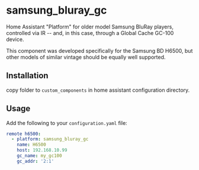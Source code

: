 # samsung_bluray_gc

Home Assistant "Platform" for older model Samsung BluRay players, controlled via IR -- and,
in this case, through a Global Cache GC-100 device.

This component was developed specifically for the Samsung BD H6500, but other models of
similar vintage should be equally well supported.

## Installation

copy folder to `custom_components` in home assistant configuration directory.

## Usage

Add the following to your `configuration.yaml` file:
```yaml
remote h6500:
  - platform: samsung_bluray_gc
    name: H6500
    host: 192.168.10.99
    gc_name: my_gc100
    gc_addr: '2:1'
```

